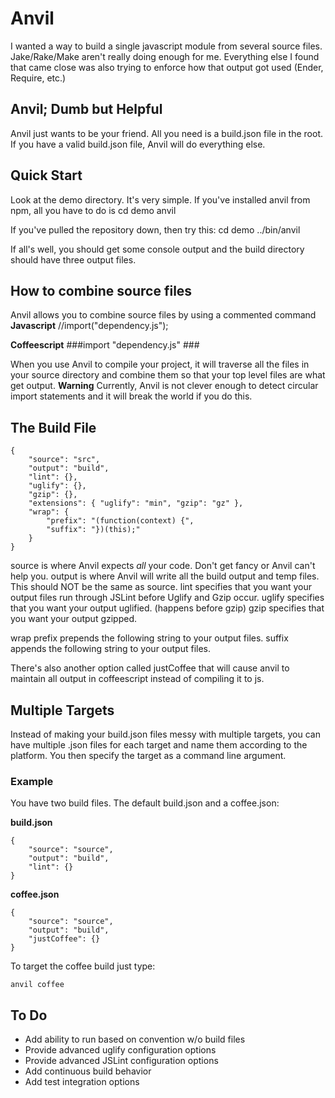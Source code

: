 # Anvil

I wanted a way to build a single javascript module from several source files. Jake/Rake/Make aren't really doing enough for me. Everything else I found that came close was also trying to enforce how that output got used (Ender, Require, etc.)

## Anvil; Dumb but Helpful

Anvil just wants to be your friend. All you need is a build.json file in the root. If you have a valid build.json file, Anvil will do everything else.

## Quick Start

Look at the demo directory. It's very simple. If you've installed anvil from npm, all you have to do is
    cd demo
    anvil

If you've pulled the repository down, then try this:
    cd demo
    ../bin/anvil

If all's well, you should get some console output and the build directory should have three output files.

## How to combine source files

Anvil allows you to combine source files by using a commented command
**Javascript**
    //import("dependency.js");

**Coffeescript**
    ###import "dependency.js" ###

When you use Anvil to compile your project, it will traverse all the files in your source directory and combine them so that your top level files are what get output. **Warning** Currently, Anvil is not clever enough to detect circular import statements and it will break the world if you do this.

## The Build File

    {
        "source": "src",
        "output": "build",
        "lint": {},
        "uglify": {},
        "gzip": {},
        "extensions": { "uglify": "min", "gzip": "gz" },
        "wrap": {
            "prefix": "(function(context) {",
            "suffix": "})(this);"
        }
    }

source is where Anvil expects *all* your code. Don't get fancy or Anvil can't help you.
output is where Anvil will write all the build output and temp files. This should NOT be the same as source.
lint specifies that you want your output files run through JSLint before Uglify and Gzip occur.
uglify specifies that you want your output uglified. (happens before gzip)
gzip specifies that you want your output gzipped.

wrap
prefix prepends the following string to your output files.
suffix appends the following string to your output files.

There's also another option called justCoffee that will cause anvil to maintain all output in coffeescript instead of compiling it to js.

## Multiple Targets

Instead of making your build.json files messy with multiple targets, you can have multiple .json files for each target and name them according to the platform. You then specify the target as a command line argument.

### Example
You have two build files. The default build.json and a coffee.json:

**build.json**

    {
        "source": "source",
        "output": "build",
        "lint": {}
    }

**coffee.json**

    {
        "source": "source",
        "output": "build",
        "justCoffee": {}
    }

To target the coffee build just type:

    anvil coffee

## To Do

* Add ability to run based on convention w/o build files
* Provide advanced uglify configuration options
* Provide advanced JSLint configuration options
* Add continuous build behavior
* Add test integration options